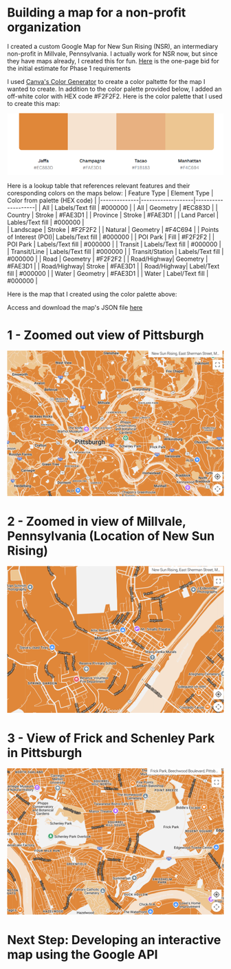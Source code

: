 # Building a map for a non-profit organization

I created a custom Google Map for New Sun Rising (NSR), an intermediary non-profit in Millvale, Pennsylvania. I actually work for NSR now, but since they have maps already, I created this for fun. [Here](https://docs.google.com/document/d/1HbKzIMSCzOUv8-vX3oL8kaNcIB31RyMy9U5IzevRiEI/edit?usp=sharing) is the one-page bid for the initial estimate for Phase 1 requirements


I used [Canva's Color Generator](https://www.canva.com/colors/color-palette-generator/) to create a color paltette for the map I wanted to create. In addition to the color palette provided below, I added an off-white color with HEX code #F2F2F2. Here is the color palette that I used to create this map:

![Map with color palette](map-ss.png)

Here is a lookup table that references relevant features and their coresponding colors on the maps below: 
| Feature Type | Element Type | Color from palette (HEX code) |
|--------------|-------------------|--------------------|
| All          | Labels/Text fill  |     #000000        |
| All          | Geometry          |     #EC883D        |
| Country      | Stroke            |     #FAE3D1        |
| Province     | Stroke            |     #FAE3D1        | 
| Land Parcel  | Lables/Text fill  |     #000000        |                    
| Landscape    | Stroke            |     #F2F2F2        |
| Natural      | Geometry          |     #F4C694        |
| Points of Interest (POI)| Labels/Text fill | #000000  |
| POI Park     | Fill              |     #F2F2F2        |
| POI Park     | Labels/Text fill  |     #000000        |
| Transit      | Labels/Text fill  |     #000000        |
| Transit/Line | Labels/Text fill  |     #000000        |
| Transit/Station  | Labels/Text fill  |     #000000    |
| Road        |  Geometry         |     #F2F2F2        |
| Road/Highway|  Geometry         |     #FAE3D1        |
| Road/Highway|  Stroke           |     #FAE3D1        |
| Road/Highway|  Label/Text fill  |     #000000        |
| Water       |  Geometry        |      #FAE3D1         |
| Water       |  Label/Text fill |      #000000         |






Here is the map that I created using the color palette above: 

Access and download the map's JSON file [here](map.json)


# 1 - Zoomed out view of Pittsburgh
![Pittsburgh](pghmap-ss.png)


# 2 - Zoomed in view of Millvale, Pennsylvania (Location of New Sun Rising)
![Millvale](millvalemap.png)

# 3 - View of Frick and Schenley Park in Pittsburgh

![Parks](parks.png)



# Next Step: Developing an interactive map using the Google API 
